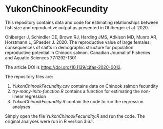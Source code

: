# YukonChinookFecundity

This repository contains data and code for estimating relationships between fish size and reproductive output as presented in Ohlberger et al. 2020.

Ohlberger J, Schindler DE, Brown RJ, Harding JMS, Adkison MD, Munro AR, Horstmann L, SPaeder J. 2020. The reproductive value of large females: consequences of shifts in demographic structure for population reproductive potential in Chinook salmon. Canadian Journal of Fisheries and Aquatic Sciences 77:1292-1301

The article DOI is https://doi.org/10.1139/cjfas-2020-0012.

The repository files are:

1. _YukonChinookFecundity.csv_ contains data on Chinook salmon fecundity
2. _try-many-inits-function.R_ contains a function for estimating the non-linear regression
3. _YukonChinookFecundity.R_ contain the code to run the regression analyses

Simply open the file _YukonChinookFecundity.R_ and run the code. The original analyses were run in R version 3.6.1.
